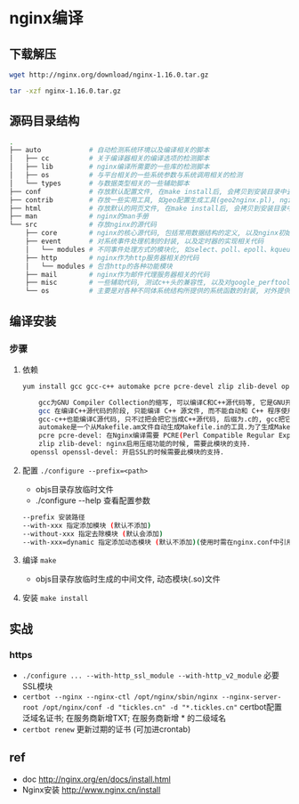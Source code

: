 # nginx编译

## 下载解压

```bash
wget http://nginx.org/download/nginx-1.16.0.tar.gz 

tar -xzf nginx-1.16.0.tar.gz
```

## 源码目录结构

```bash
.
├── auto            # 自动检测系统环境以及编译相关的脚本
│   ├── cc          # 关于编译器相关的编译选项的检测脚本
│   ├── lib         # nginx编译所需要的一些库的检测脚本
│   ├── os          # 与平台相关的一些系统参数与系统调用相关的检测
│   └── types       # 与数据类型相关的一些辅助脚本
├── conf            # 存放默认配置文件, 在make install后, 会拷贝到安装目录中去
├── contrib         # 存放一些实用工具, 如geo配置生成工具(geo2nginx.pl), nginx-conf高亮工具
├── html            # 存放默认的网页文件, 在make install后, 会拷贝到安装目录中去
├── man             # nginx的man手册
└── src             # 存放nginx的源代码
    ├── core        # nginx的核心源代码, 包括常用数据结构的定义, 以及nginx初始化运行的核心代码如main函数
    ├── event       # 对系统事件处理机制的封装, 以及定时器的实现相关代码
    │   └── modules # 不同事件处理方式的模块化, 如select、poll、epoll、kqueue等
    ├── http        # nginx作为http服务器相关的代码
    │   └── modules # 包含http的各种功能模块
    ├── mail        # nginx作为邮件代理服务器相关的代码
    ├── misc        # 一些辅助代码, 测试c++头的兼容性, 以及对google_perftools的支持
    └── os          # 主要是对各种不同体系统结构所提供的系统函数的封装, 对外提供统一的系统调用接口
```

## 编译安装

### 步骤

1. 依赖

   ```bash
   yum install gcc gcc-c++ automake pcre pcre-devel zlip zlib-devel openssl openssl-devel  
   ```

   ```bash
       gcc为GNU Compiler Collection的缩写, 可以编译C和C++源代码等, 它是GNU开发的C和C++以及其他很多种语言 的编译器(最早的时候只能编译C, 后来很快进化成一个编译多种语言的集合, 如Fortran、Pascal、Objective-C、Java、Ada、 Go等.)
       gcc 在编译C++源代码的阶段, 只能编译 C++ 源文件, 而不能自动和 C++ 程序使用的库链接(编译过程分为编译、链接两个阶段, 注意不要和可执行文件这个概念搞混, 相对可执行文件来说有三个重要的概念: 编译(compile)、链接(link)、加载(load).源程序文件被编译成目标文件, 多个目标文件连同库被链接成一个最终的可执行文件, 可执行文件被加载到内存中运行).因此, 通常使用 g++ 命令来完成 C++ 程序的编译和连接, 该程序会自动调用 gcc 实现编译.
       gcc-c++也能编译C源代码, 只不过把会把它当成C++源代码, 后缀为.c的, gcc把它当作是C程序, 而g++当作是c++程序; 后缀为.cpp的, 两者都会认为是c++程序, 注意, 虽然c++是c的超集, 但是两者对语法的要求是有区别的.
       automake是一个从Makefile.am文件自动生成Makefile.in的工具.为了生成Makefile.in, automake还需用到perl, 由于automake创建的发布完全遵循GNU标准, 所以在创建中不需要perl.libtool是一款方便生成各种程序库的工具.
       pcre pcre-devel: 在Nginx编译需要 PCRE(Perl Compatible Regular Expression), 因为Nginx 的Rewrite模块和HTTP 核心模块会使用到PCRE正则表达式语法.
       zlip zlib-devel: nginx启用压缩功能的时候, 需要此模块的支持.
     openssl openssl-devel: 开启SSL的时候需要此模块的支持.
   ```

2. 配置 `./configure --prefix=<path>`

   - objs目录存放临时文件
   - ./configure --help  查看配置参数

   ```bash
   --prefix 安装路径  
   --with-xxx 指定添加模块 (默认不添加)  
   --without-xxx 指定去除模块 (默认会添加)  
   --with-xxx=dynamic 指定添加动态模块 (默认不添加)(使用时需在nginx.conf中引用`load_module modules/xxx.so`)
   ```

3. 编译 `make`

   - objs目录存放临时生成的中间文件, 动态模块(.so)文件

4. 安装 `make install`  

## 实战

### https

- `./configure ... --with-http_ssl_module --with-http_v2_module` 必要SSL模块
- `certbot --nginx --nginx-ctl /opt/nginx/sbin/nginx --nginx-server-root /opt/nginx/conf -d "tickles.cn" -d "*.tickles.cn"` certbot配置泛域名证书; 在服务商新增TXT; 在服务商新增 * 的二级域名
- `certbot renew` 更新过期的证书 (可加进crontab)

## ref

- doc <http://nginx.org/en/docs/install.html>
- Nginx安装 <http://www.nginx.cn/install>
